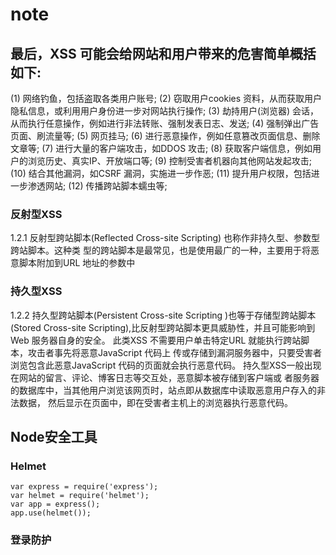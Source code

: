 # note

## 最后，XSS 可能会给网站和用户带来的危害简单概括如下:

\(1\) 网络钓鱼，包括盗取各类用户账号; \(2\) 窃取用户cookies 资料，从而获取用户隐私信息，或利用用户身份进一步对网站执行操作; \(3\) 劫持用户\(浏览器\) 会话，从而执行任意操作，例如进行非法转账、强制发表日志、发送; \(4\) 强制弹出广告页面、刷流量等; \(5\) 网页挂马; \(6\) 进行恶意操作，例如任意篡改页面信息、删除文章等; \(7\) 进行大量的客户端攻击，如DDOS 攻击; \(8\) 获取客户端信息，例如用户的浏览历史、真实IP、开放端口等; \(9\) 控制受害者机器向其他网站发起攻击; \(10\) 结合其他漏洞，如CSRF 漏洞，实施进一步作恶; \(11\) 提升用户权限，包括进一步渗透网站; \(12\) 传播跨站脚本蠕虫等;

### 反射型XSS

1.2.1 反射型跨站脚本\(Reflected Cross-site Scripting\) 也称作非持久型、参数型跨站脚本。这种类 型的跨站脚本是最常见，也是使用最广的一种，主要用于将恶意脚本附加到URL 地址的参数中

### 持久型XSS

1.2.2 持久型跨站脚本\(Persistent Cross-site Scripting \)也等于存储型跨站脚本\(Stored Cross-site Scripting\),比反射型跨站脚本更具威胁性，并且可能影响到Web 服务器自身的安全。 此类XSS 不需要用户单击特定URL 就能执行跨站脚本，攻击者事先将恶意JavaScript 代码上 传或存储到漏洞服务器中，只要受害者浏览包含此恶意JavaScript 代码的页面就会执行恶意代码。 持久型XSS一般出现在网站的留言、评论、博客日志等交互处，恶意脚本被存储到客户端或 者服务器的数据库中，当其他用户浏览该网页时，站点即从数据库中读取恶意用户存入的非法数据， 然后显示在页面中，即在受害者主机上的浏览器执行恶意代码。

## Node安全工具

### Helmet

```text
var express = require('express');  
var helmet = require('helmet');
var app = express();
app.use(helmet());
```

### 登录防护

